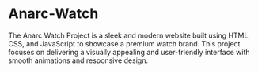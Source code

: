# Anarc-Watch
The Anarc Watch Project is a sleek and modern website built using HTML, CSS, and JavaScript to showcase a premium watch brand. This project focuses on delivering a visually appealing and user-friendly interface with smooth animations and responsive design.
